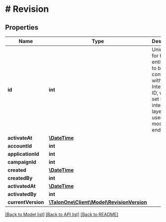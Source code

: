 # # Revision

## Properties

Name | Type | Description | Notes
------------ | ------------- | ------------- | -------------
**id** | **int** | Unique ID for this entity. Not to be confused with the Integration ID, which is set by your integration layer and used in most endpoints. | 
**activateAt** | [**\DateTime**](\DateTime.md) |  | [optional] 
**accountId** | **int** |  | 
**applicationId** | **int** |  | 
**campaignId** | **int** |  | 
**created** | [**\DateTime**](\DateTime.md) |  | 
**createdBy** | **int** |  | 
**activatedAt** | [**\DateTime**](\DateTime.md) |  | [optional] 
**activatedBy** | **int** |  | [optional] 
**currentVersion** | [**\TalonOne\Client\Model\RevisionVersion**](RevisionVersion.md) |  | [optional] 

[[Back to Model list]](../../README.md#documentation-for-models) [[Back to API list]](../../README.md#documentation-for-api-endpoints) [[Back to README]](../../README.md)


